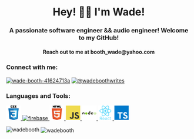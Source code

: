 <h1 align="center">Hey! 👋🏼 I'm Wade!</h1>
<h3 align="center">A passionate software engineer && audio engineer! Welcome to my GitHub!</h3>
<H4 align="center">Reach out to me at booth_wade@yahoo.com</H4>

<!-- <p align="left"> <img src="https://komarev.com/ghpvc/?username=wadebooth&label=Profile%20views&color=0e75b6&style=flat" alt="wadebooth" /> </p> -->

<h3 align="left">Connect with me:</h3>
<p align="left">
<a href="https://linkedin.com/in/wade-booth-41624713a" target="blank"><img align="center" src="https://raw.githubusercontent.com/rahuldkjain/github-profile-readme-generator/master/src/images/icons/Social/linked-in-alt.svg" alt="wade-booth-41624713a" height="30" width="40" /></a>
<!-- <a href="https://instagram.com/instagram.com/wadebooth" target="blank"><img align="center" src="https://raw.githubusercontent.com/rahuldkjain/github-profile-readme-generator/master/src/images/icons/Social/instagram.svg" alt="instagram.com/wadebooth" height="30" width="40" /></a> -->
<a href="https://medium.com/@wadeboothwrites" target="blank"><img align="center" src="https://raw.githubusercontent.com/rahuldkjain/github-profile-readme-generator/master/src/images/icons/Social/medium.svg" alt="@wadeboothwrites" height="30" width="40" /></a>
</p>

<h3 align="left">Languages and Tools:</h3>
<p align="left"> <a href="https://www.w3schools.com/css/" target="_blank" rel="noreferrer"> <img src="https://raw.githubusercontent.com/devicons/devicon/master/icons/css3/css3-original-wordmark.svg" alt="css3" width="40" height="40"/> </a> <a href="https://firebase.google.com/" target="_blank" rel="noreferrer"> <img src="https://www.vectorlogo.zone/logos/firebase/firebase-icon.svg" alt="firebase" width="40" height="40"/> </a> <a href="https://www.w3.org/html/" target="_blank" rel="noreferrer"> <img src="https://raw.githubusercontent.com/devicons/devicon/master/icons/html5/html5-original-wordmark.svg" alt="html5" width="40" height="40"/> </a> <a href="https://developer.mozilla.org/en-US/docs/Web/JavaScript" target="_blank" rel="noreferrer"> <img src="https://raw.githubusercontent.com/devicons/devicon/master/icons/javascript/javascript-original.svg" alt="javascript" width="40" height="40"/> </a> <a href="https://nodejs.org" target="_blank" rel="noreferrer"> <img src="https://raw.githubusercontent.com/devicons/devicon/master/icons/nodejs/nodejs-original-wordmark.svg" alt="nodejs" width="40" height="40"/> </a> <a href="https://reactjs.org/" target="_blank" rel="noreferrer"> <img src="https://raw.githubusercontent.com/devicons/devicon/master/icons/react/react-original-wordmark.svg" alt="react" width="40" height="40"/> </a> <a href="https://www.typescriptlang.org/" target="_blank" rel="noreferrer"> <img src="https://raw.githubusercontent.com/devicons/devicon/master/icons/typescript/typescript-original.svg" alt="typescript" width="40" height="40"/> </a> </p>

<p><img align="left" src="https://github-readme-stats.vercel.app/api/top-langs?username=wadebooth&show_icons=true&locale=en&layout=compact" alt="wadebooth" /></p>

<p>&nbsp;<img align="center" src="https://github-readme-stats.vercel.app/api?username=wadebooth&show_icons=true&locale=en" alt="wadebooth" /></p>
